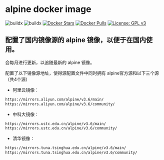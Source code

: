 # alpine docker image

![buildx](https://github.com/ryjer/docker-alpine/workflows/buildx-latest/badge.svg)
![buildx](https://github.com/ryjer/docker-alpine/workflows/buildx-3.13/badge.svg)
[![Docker Stars](https://img.shields.io/docker/stars/ryjer/alpine.svg)](https://hub.docker.com/r/ryjer/alpine/)
[![Docker Pulls](https://img.shields.io/docker/pulls/ryjer/alpine.svg)](https://hub.docker.com/r/ryjer/alpine/)
[![License: GPL v3](https://img.shields.io/badge/License-GPL%20v3-blue.svg)](https://www.gnu.org/licenses/gpl-3.0)

配置了国内镜像源的 alpine 镜像，以便于在国内使用。
---
会每月进行更新，以追随最新的 alpine 镜像。

配置了以下镜像源地址，使得源配置文件中同时拥有 alpine官方源和以下三个源（共4个源）
- 阿里云镜像：
```bash
https://mirrors.aliyun.com/alpine/v3.6/main/
https://mirrors.aliyun.com/alpine/v3.6/community/
```
- 中科大镜像：
```bash
https://mirrors.ustc.edu.cn/alpine/v3.6/main/
https://mirrors.ustc.edu.cn/alpine/v3.6/community/
```
- 清华镜像：
```bash
https://mirrors.tuna.tsinghua.edu.cn/alpine/v3.6/main/
https://mirrors.tuna.tsinghua.edu.cn/alpine/v3.6/community/
```
